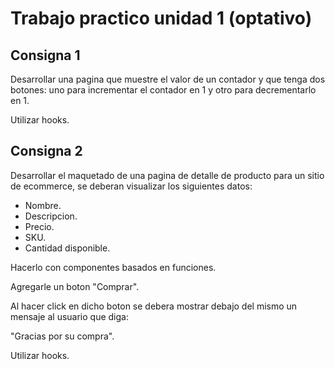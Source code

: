 # Trabajo practico unidad 1 (optativo)

## Consigna 1

Desarrollar una pagina que muestre el valor de un contador y que tenga dos botones: uno para incrementar el contador en 1 y otro para decrementarlo en 1.

Utilizar hooks.

## Consigna 2

Desarrollar el maquetado de una pagina de detalle de producto para un sitio de ecommerce, se deberan visualizar los siguientes datos:

- Nombre.
- Descripcion.
- Precio.
- SKU.
- Cantidad disponible.

Hacerlo con componentes basados en funciones.

Agregarle un boton "Comprar".

Al hacer click en dicho boton se debera mostrar debajo del mismo un mensaje al usuario que diga:

"Gracias por su compra".

Utilizar hooks.
